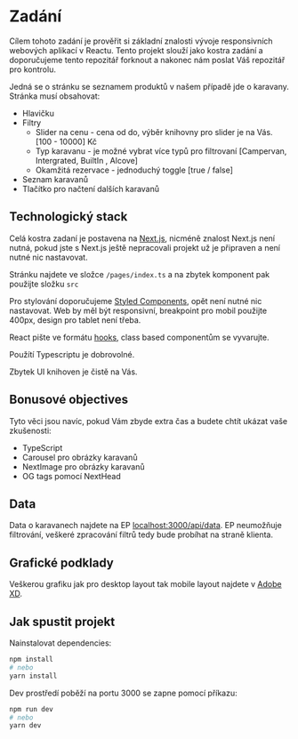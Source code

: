 # Zadání

Cílem tohoto zadání je prověřit si základní znalosti vývoje responsivních webových aplikací v Reactu.
Tento projekt slouží jako kostra zadání a doporučujeme tento repozitář forknout a nakonec nám poslat Váš repozitář pro kontrolu.

Jedná se o stránku se seznamem produktů v našem případě jde o karavany.
Stránka musí obsahovat:

- Hlavičku
- Filtry
  - Slider na cenu - cena od do, výběr knihovny pro slider je na Vás. [100 - 10000] Kč
  - Typ karavanu - je možné vybrat více typů pro filtrovaní [Campervan, Intergrated, BuiltIn , Alcove]
  - Okamžitá rezervace - jednoduchý toggle [true / false]
- Seznam karavanů
- Tlačítko pro načtení dalších karavanů

## Technologický stack

Celá kostra zadaní je postavena na [Next.js](https://nextjs.org/docs/getting-started), nicméně znalost Next.js není nutná,
pokud jste s Next.js ještě nepracovali projekt už je připraven a není nutné nic nastavovat.

Stránku najdete ve složce `/pages/index.ts` a na zbytek komponent pak použijte složku `src`

Pro stylování doporučujeme [Styled Components](https://styled-components.com/), opět není nutné nic nastavovat.
Web by měl být responsivní, breakpoint pro mobil použijte 400px, design pro tablet není třeba.

React pište ve formátu [hooks](https://reactjs.org/docs/hooks-intro.html), class based componentům se vyvarujte.

Použítí Typescriptu je dobrovolné.

Zbytek UI knihoven je čistě na Vás.

## Bonusové objectives

Tyto věci jsou navíc, pokud Vám zbyde extra čas a budete chtít ukázat vaše zkušenosti:

- TypeScript
- Carousel pro obrázky karavanů
- NextImage pro obrázky karavanů
- OG tags pomocí NextHead

## Data

Data o karavanech najdete na EP [localhost:3000/api/data](http://localhost:3000/api/data).
EP neumožňuje filtrování, veškeré zpracování filtrů tedy bude probíhat na straně klienta.

## Grafické podklady

Veškerou grafiku jak pro desktop layout tak mobile layout najdete v
[Adobe XD](https://xd.adobe.com/view/8df4afb8-74e0-48d5-b24b-a66cddfa07e7-d8a7/flow/).

## Jak spustit projekt

Nainstalovat dependencies:

```bash
npm install
# nebo
yarn install
```

Dev prostředí poběží na portu 3000 se zapne pomocí příkazu:

```bash
npm run dev
# nebo
yarn dev
```
